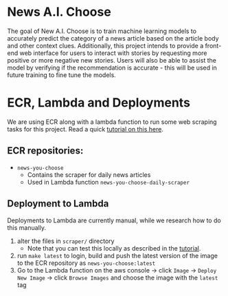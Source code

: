 # News A.I. Choose

The goal of New A.I. Choose is to train machine learning models to accurately predict the category of a news article based on the article body and other context clues. Additionally, this project intends to provide a front-end web interface for users to interact with stories by requesting more positive or more negative new stories. Users will also be able to assist the model by verifying if the recommendation is accurate - this will be used in future training to fine tune the models.

# ECR, Lambda and Deployments

We are using ECR along with a lambda function to run some web scraping tasks for this project. Read a quick [tutorial on this here](https://aws.amazon.com/blogs/aws/new-for-aws-lambda-container-image-support/).

## ECR repositories:

- `news-you-choose`
  - Contains the scraper for daily news articles
  - Used in Lambda function `news-you-choose-daily-scraper`

## Deployment to Lambda

Deployments to Lambda are currently manual, while we research how to do this manually.

1. alter the files in `scraper/` directory
   - Note that you can test this locally as described in the [tutorial](https://aws.amazon.com/blogs/aws/new-for-aws-lambda-container-image-support/).
2. run `make latest` to login, build and push the latest version of the image to the ECR repository as `news-you-choose:latest`
3. Go to the Lambda function on the aws console -> click `Image` -> `Deploy New Image` -> click `Browse Images` and choose the image with the `latest` tag
